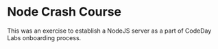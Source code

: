 # Node Crash Course
This was an exercise to establish a NodeJS server as a part of CodeDay Labs onboarding process.
